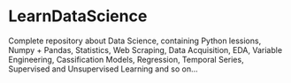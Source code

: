 # LearnDataScience
Complete repository about Data Science, containing Python lessions, Numpy + Pandas, Statistics, Web Scraping, Data Acquisition, EDA, Variable Engineering, Cassification Models, Regression, Temporal Series, Supervised and Unsupervised Learning and so on...
